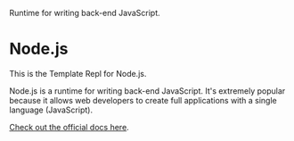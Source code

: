 Runtime for writing back-end JavaScript.

# Node.js

This is the Template Repl for Node.js.

Node.js is a runtime for writing back-end JavaScript. It's extremely popular because it allows web developers to create full applications with a single language (JavaScript).

[Check out the official docs here](https://www.python.org/).


